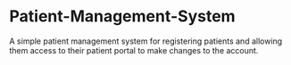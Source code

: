 # Patient-Management-System
A simple patient management system for registering patients and allowing them access to their patient portal to make changes to the account.
